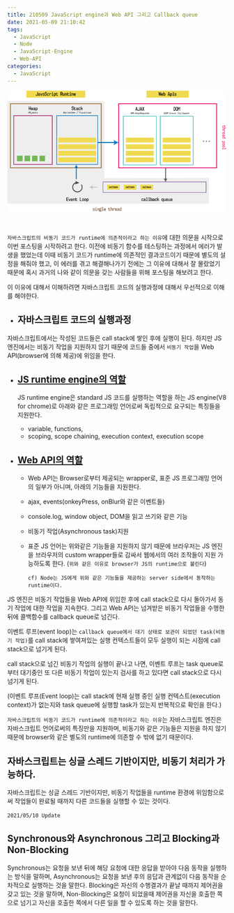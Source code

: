```yaml
---
title: 210509 JavaScript engine과 Web API 그리고 Callback queue
date: 2021-05-09 21:10:42
tags:
  - JavaScript
  - Node
  - JavaScript-Engine
  - Web-API
categories:
  - JavaScript
---
```


![](/images/post_images/210509_javascript_runtime.png)

<br/>

`자바스크립트의 비동기 코드가 runtime에 의존적이라고 하는 이유`에 대한 의문을 시작으로 이번 포스팅을 시작하려고 한다. 이전에 비동기 함수를 테스팅하는 과정에서 에러가 발생을 했었는데 이때 비동기 코드가 runtime에 의존적인 결과코드이기 때문에 별도의 설정을 해줘야 했고, 이 에러를 겪고 해결해나가기 전에는 그 이유에 대해서 잘 몰랐었기 때문에 혹시 과거의 나와 같이 의문을 갖는 사람들을 위해 포스팅을 해보려고 한다.

이 이유에 대해서 이해하려면 자바스크립트 코드의 실행과정에 대해서 우선적으로 이해를 해야한다.

- ## 자바스크립트 코드의 실행과정

자바스크립트에서는 작성된 코드들은 call stack에 쌓인 후에 실행이 된다. 하지만 JS엔진에서는 비동기 작업을 지원하지 않기 때문에 코드들 중에서 `비동기 작업`을 Web API(browser에 의해 제공)에 위임을 한다.

- ## <ins><b>JS runtime engine의 역할</b></ins>

  JS runtime engine은 standard JS 코드를 실행하는 역할을 하는 JS engine(V8 for chrome)로 아래와 같은 프로그래밍 언어로써 독립적으로 요구되는 특징들을 지원한다.

  - variable, functions,
  - scoping, scope chaining, execution context, execution scope

- ## <ins><b>Web API의 역할</b></ins>

  - Web API는 Browser로부터 제공되는 wrapper로, 표준 JS 프로그래밍 언어의 일부가 아니며, 아래의 기능들을 지원한다.
  - ajax, events(onkeyPress, onBlur와 같은 이벤트들)
  - console.log, window object, DOM을 읽고 쓰기와 같은 기능
  - 비동기 작업(Asynchronous task)지원
  - 표준 JS 언어는 위와같은 기능들을 지원하지 않기 때문에 브라우저는 JS 엔진을 브라우저의 custom wrapper들로 감싸서 웹에서의 여러 조작들이 지원 가능하도록 한다.
    (`위와 같은 이유로 browser가 JS의 runtime으로 불린다`)

    `cf) Node는 JS에게 위와 같은 기능들을 제공하는 server side에서 동작하는 runtime이다.`

  <!-- more -->

JS 엔진은 비동기 작업들을 Web API에 위임한 후에 call stack으로 다시 돌아가서 동기 작업에 대한 작업을 지속한다.
그리고 Web API는 넘겨받은 비동기 작업들을 수행한 뒤에 콜백함수를 callback queue로 넘긴다.

이벤트 루프(event loop)는 `callback queue에서 대기 상태로 보관이 되었던 task(비동기 작업)`를 call stack에 쌓여져있는 실행 컨텍스트들이 모두 실행이 되는 시점에 call stack으로 넘기게 된다.

call stack으로 넘긴 비동기 작업의 실행이 끝나고 나면, 이벤트 루프는 task queue로부터 대기중인 또 다른 비동기 작업이 있는지 검사를 하고 있다면 call stack으로 다시 넘기게 된다.

(이벤트 루프(Event loop)는 call stack에 현재 실행 중인 실행 컨텍스트(execution context)가 없는지와 task queue에 실행할 task가 있는지 반복적으로 확인을 한다.)

`자바스크립트의 비동기 코드가 runtime에 의존적이라고 하는 이유`는 자바스크립트 엔진은 자바스크립트 언어로써의 특징만을 지원하며, 비동기와 같은 기능들은 지원을 하지 않기 때문에 browser와 같은 별도의 runtime에 의존할 수 밖에 없기 때문이다.

## 자바스크립트는 싱글 스레드 기반이지만, 비동기 처리가 가능하다.

자바스크립트는 싱글 스레드 기반이지만, 비동기 작업들을 runtime 환경에 위임함으로써 작업들이 완료될 때까지 다른 코드들을 실행할 수 있는 것이다.

`2021/05/10 Update`

## Synchronous와 Asynchronous 그리고 Blocking과 Non-Blocking

Synchronous는 요청을 보낸 뒤에 해당 요청에 대한 응답을 받아야 다음 동작을 실행하는 방식을 말하며, Asynchronous는 요청을 보낸 후의 응답과 관계없이 다음 동작을 순차적으로 실행하는 것을 말한다.
Blocking은 자신의 수행결과가 끝날 때까지 제어권을 갖고 있는 것을 말하며, Non-Blocking은 요청이 되었을때 제어권을 자신을 호출한 쪽으로 넘기고 자신을 호출한 쪽에서 다른 일을 할 수 있도록 하는 것을 말한다.
